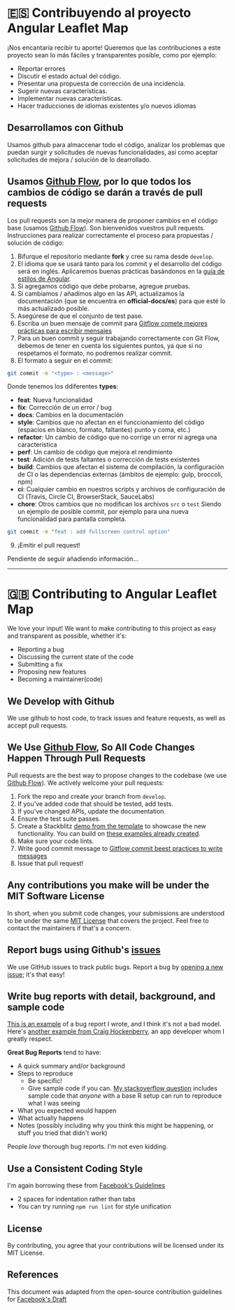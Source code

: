 # 🇪🇸 Contribuyendo al proyecto Angular Leaflet Map
¡Nos encantaría recibir tu aporte! Queremos que las contribuciones a este proyecto sean lo más fáciles y transparentes posible, como por ejemplo:

- Reportar errores
- Discutir el estado actual del código.
- Presentar una propuesta de corrección de una incidencia.
- Sugerir nuevas características.
- Implementar nuevas características.
- Hacer traducciones de idiomas existentes y/o nuevos idiomas

## Desarrollamos con Github
Usamos github para almaccenar todo el código, analizar los problemas que puedan surgir y solicitudes de nuevas funcionalidades, así como aceptar solicitudes de mejora / solución de lo dearrollado.

## Usamos [Github Flow](https://guides.github.com/introduction/flow/index.html), por lo que todos los cambios de código se darán a través de pull requests
Los pull requests son la mejor manera de proponer cambios en el código base (usamos [Github Flow](https://guides.github.com/introduction/flow/index.html)). Son bienvenidos vuestros pull requests. Instrucciones para realizar correctamente el proceso para propuestas / solución de código:

1. Bifurque el repositorio mediante **fork** y cree su rama desde `develop`.
2. El idioma que se usará tanto para los commit y el desarrollo del código será en inglés. Aplicaremos buenas prácticas basándonos en la [guía de estilos de Angular](https://angular.io/guide/styleguide).
3. Si agregamos código que debe probarse, agregue pruebas.
4. Si cambiamos / añadimos algo en las API, actualizamos la documentación (que se encuentra en **official-docs/es**) para que esté lo más actualizado posible.
5. Asegúrese de que el conjunto de test pase.
6. Escriba un buen mensaje de commit para [Gitflow comete mejores prácticas para escribir mensajes](https://roalcantara.medium.com/a-guide-to-improve-the-git-hub-flow-and-commits-messages-b495461e1115 )
7. Para un buen commit y seguir trabajando correctamente con Git Flow, debemos de tener en cuenta los siguientes puntos, ya que si no respetamos el formato, no podremos realizar commit.
8. El formato a seguir en el commit:
```bash
git commit -m "<type> : <message>"
```
Donde tenemos los ddiferentes **types**:

* **feat**: Nueva funcionalidad
* **fix**: Corrección de un error / bug
* **docs**: Cambios en la documentación
* **style**: Cambios que no afectan en el funccionamiento del código (espacios en blanco, formato, faltantes) punto y coma, etc.)
* **refactor**: Un cambio de código que no corrige un error ni agrega una característica
* **perf**: Un cambio de código que mejora el rendimiento
* **test**: Adición de tests faltantes o corrección de tests existentes
* **build**: Cambios que afectan el sistema de compilación, la configuración de CI o las dependencias externas (ámbitos de ejemplo: gulp, broccoli, npm)
* **ci**: Cualquier cambio en nuestros scripts y archivos de configuración de CI (Travis, Circle CI, BrowserStack, SauceLabs)
* **chore**: Otros cambios que no modifican los archivos `src` o `test`
Siendo un ejemplo de posible commit, por ejemplo para una nueva funcionalidad para pantalla completa.
```bash
git commit -m "feat : add fullscreen control option"
```
9. ¡Emitir el pull request!

Pendiente de seguir añadiendo información...

-----------

# 🇬🇧 Contributing to Angular Leaflet Map
We love your input! We want to make contributing to this project as easy and transparent as possible, whether it's:

- Reporting a bug
- Discussing the current state of the code
- Submitting a fix
- Proposing new features
- Becoming a maintainer(code)

## We Develop with Github
We use github to host code, to track issues and feature requests, as well as accept pull requests.

## We Use [Github Flow](https://guides.github.com/introduction/flow/index.html), So All Code Changes Happen Through Pull Requests
Pull requests are the best way to propose changes to the codebase (we use [Github Flow](https://guides.github.com/introduction/flow/index.html)). We actively welcome your pull requests:

1. Fork the repo and create your branch from `develop`.
2. If you've added code that should be tested, add tests.
3. If you've changed APIs, update the documentation.
4. Ensure the test suite passes.
5. Create a Stackblitz [demo from the template](https://stackblitz.com/edit/angular-leaflet-map-basic?file=src%2Fapp%2Fapp.component.ts) to showcase the new functionality. You can build on [these examples already created](https://mugan86.github.io/ng-leaflet/es/demos-ejemplos). 
6. Make sure your code lints.
7. Write good commit message to [Gitflow commit beest practices to write messages](https://roalcantara.medium.com/a-guide-to-improve-the-git-hub-flow-and-commits-messages-b495461e1115)
8. Issue that pull request!

## Any contributions you make will be under the MIT Software License
In short, when you submit code changes, your submissions are understood to be under the same [MIT License](http://choosealicense.com/licenses/mit/) that covers the project. Feel free to contact the maintainers if that's a concern.

## Report bugs using Github's [issues](https://github.com/mugan86/ng-leaflet/issues)
We use GitHub issues to track public bugs. Report a bug by [opening a new issue](https://github.com/mugan86/ng-leaflet/issues/new/choose); it's that easy!

## Write bug reports with detail, background, and sample code
[This is an example](http://stackoverflow.com/q/12488905/180626) of a bug report I wrote, and I think it's not a bad model. Here's [another example from Craig Hockenberry](http://www.openradar.me/11905408), an app developer whom I greatly respect.

**Great Bug Reports** tend to have:

- A quick summary and/or background
- Steps to reproduce
  - Be specific!
  - Give sample code if you can. [My stackoverflow question](http://stackoverflow.com/q/12488905/180626) includes sample code that *anyone* with a base R setup can run to reproduce what I was seeing
- What you expected would happen
- What actually happens
- Notes (possibly including why you think this might be happening, or stuff you tried that didn't work)

People *love* thorough bug reports. I'm not even kidding.

## Use a Consistent Coding Style
I'm again borrowing these from [Facebook's Guidelines](https://github.com/facebook/draft-js/blob/a9316a723f9e918afde44dea68b5f9f39b7d9b00/CONTRIBUTING.md)

* 2 spaces for indentation rather than tabs
* You can try running `npm run lint` for style unification

## License
By contributing, you agree that your contributions will be licensed under its MIT License.

## References
This document was adapted from the open-source contribution guidelines for [Facebook's Draft](https://github.com/facebook/draft-js/blob/a9316a723f9e918afde44dea68b5f9f39b7d9b00/CONTRIBUTING.md)
